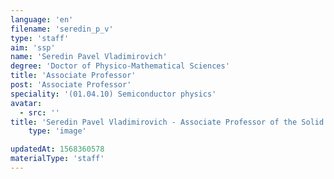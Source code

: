 ```yaml
---
language: 'en'
filename: 'seredin_p_v'
type: 'staff'
aim: 'ssp'
name: 'Seredin Pavel Vladimirovich'
degree: 'Doctor of Physico-Mathematical Sciences'
title: 'Associate Professor'
post: 'Associate Professor'
speciality: '(01.04.10) Semiconductor physics'
avatar:
  - src: ''
title: 'Seredin Pavel Vladimirovich - Associate Professor of the Solid state physics and nanostructures Department'
    type: 'image'

updatedAt: 1568360578
materialType: 'staff'
---
```


